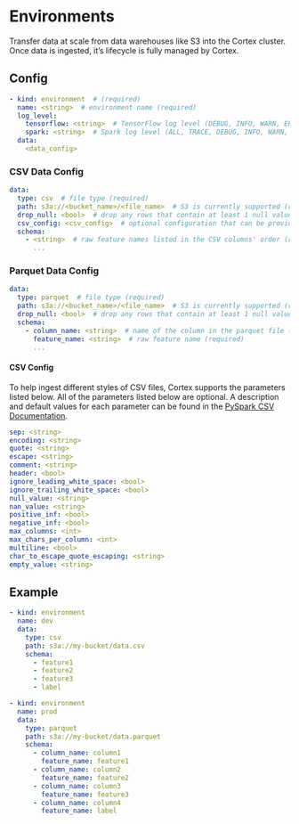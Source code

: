 # Environments

Transfer data at scale from data warehouses like S3 into the Cortex cluster. Once data is ingested, it’s lifecycle is fully managed by Cortex.

## Config

```yaml
- kind: environment  # (required)
  name: <string>  # environment name (required)
  log_level:
    tensorflow: <string>  # TensorFlow log level (DEBUG, INFO, WARN, ERROR, or FATAL) (default: INFO)
    spark: <string>  # Spark log level (ALL, TRACE, DEBUG, INFO, WARN, ERROR, or FATAL) (default: WARN)
  data:
    <data_config>
```

### CSV Data Config

```yaml
data:
  type: csv  # file type (required)
  path: s3a://<bucket_name>/<file_name>  # S3 is currently supported (required)
  drop_null: <bool>  # drop any rows that contain at least 1 null value (default: false)
  csv_config: <csv_config>  # optional configuration that can be provided
  schema:
    - <string>  # raw feature names listed in the CSV columns' order (required)
      ...

```

### Parquet Data Config

```yaml
data:
  type: parquet  # file type (required)
  path: s3a://<bucket_name>/<file_name>  # S3 is currently supported (required)
  drop_null: <bool>  # drop any rows that contain at least 1 null value (default: false)
  schema:
    - column_name: <string>  # name of the column in the parquet file (required)
      feature_name: <string>  # raw feature name (required)
      ...
```

#### CSV Config

To help ingest different styles of CSV files, Cortex supports the parameters listed below. All of the parameters listed below are optional. A description and default values for each parameter can be found in the [PySpark CSV Documentation](https://spark.apache.org/docs/2.4.0/api/python/pyspark.sql.html#pyspark.sql.DataFrameReader.csv).

```yaml
sep: <string>
encoding: <string>
quote: <string>
escape: <string>
comment: <string>
header: <bool>
ignore_leading_white_space: <bool>
ignore_trailing_white_space: <bool>
null_value: <string>
nan_value: <string>
positive_inf: <bool>
negative_inf: <bool>
max_columns: <int>
max_chars_per_column: <int>
multiline: <bool>
char_to_escape_quote_escaping: <string>
empty_value: <string>
```

## Example

```yaml
- kind: environment
  name: dev
  data:
    type: csv
    path: s3a://my-bucket/data.csv
    schema:
      - feature1
      - feature2
      - feature3
      - label

- kind: environment
  name: prod
  data:
    type: parquet
    path: s3a://my-bucket/data.parquet
    schema:
      - column_name: column1
        feature_name: feature1
      - column_name: column2
        feature_name: feature2
      - column_name: column3
        feature_name: feature3
      - column_name: column4
        feature_name: label
```
